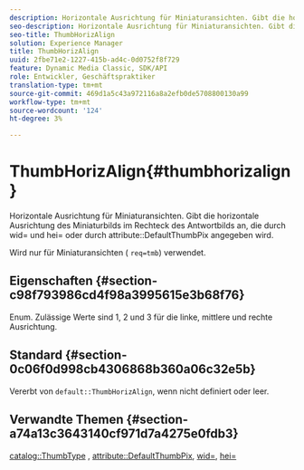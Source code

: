```yaml
---
description: Horizontale Ausrichtung für Miniaturansichten. Gibt die horizontale Ausrichtung des Miniaturbilds im Rechteck des Antwortbilds an, die durch wid= und hei= oder durch das Attribut DefaultThumbPix angegeben wird.
seo-description: Horizontale Ausrichtung für Miniaturansichten. Gibt die horizontale Ausrichtung des Miniaturbilds im Rechteck des Antwortbilds an, die durch wid= und hei= oder durch das Attribut DefaultThumbPix angegeben wird.
seo-title: ThumbHorizAlign
solution: Experience Manager
title: ThumbHorizAlign
uuid: 2fbe71e2-1227-415b-ad4c-0d0752f8f729
feature: Dynamic Media Classic, SDK/API
role: Entwickler, Geschäftspraktiker
translation-type: tm+mt
source-git-commit: 469d1a5c43a972116a8a2efb0de5708800130a99
workflow-type: tm+mt
source-wordcount: '124'
ht-degree: 3%

---
```



# ThumbHorizAlign{#thumbhorizalign}

Horizontale Ausrichtung für Miniaturansichten. Gibt die horizontale Ausrichtung des Miniaturbilds im Rechteck des Antwortbilds an, die durch wid= und hei= oder durch attribute::DefaultThumbPix angegeben wird.

Wird nur für Miniaturansichten ( `req=tmb`) verwendet.

## Eigenschaften {#section-c98f793986cd4f98a3995615e3b68f76}

Enum. Zulässige Werte sind 1, 2 und 3 für die linke, mittlere und rechte Ausrichtung.

## Standard {#section-0c06f0d998cb4306868b360a06c32e5b}

Vererbt von `default::ThumbHorizAlign`, wenn nicht definiert oder leer.

## Verwandte Themen {#section-a74a13c3643140cf971d7a4275e0fdb3}

[catalog::ThumbType](../../../../../is-api/image-catalog/image-serving-api-ref/c-image-catalog-reference/c-image-svg-data-reference/c-image-data-reference/r-thumbtype-cat.md#reference-41149ddffc8749cba2f8d9c8e2611e03) ,  [attribute::DefaultThumbPix](../../../../../is-api/image-catalog/image-serving-api-ref/c-image-catalog-reference/c-attributes-reference/r-defaultthumbpix.md#reference-cf52bb74bed2466e8bc8adb0cacd6141),  [wid=](../../../../../is-api/http-ref/image-serving-api-ref/c-http-protocol-reference/c-command-reference/r-is-http-wid.md#reference-bfeadcb67bf4485f851eb21345527e47),  [hei=](../../../../../is-api/http-ref/image-serving-api-ref/c-http-protocol-reference/c-command-reference/r-is-http-hei.md#reference-6d6f556ccc0e4b98a815e8a5c1944a96)
